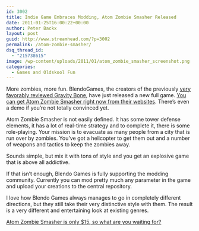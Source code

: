 ```yaml
---
id: 3002
title: Indie Game Embraces Modding, Atom Zombie Smasher Released
date: 2011-01-25T16:00:22+00:00
author: Peter Backx
layout: post
guid: http://www.streamhead.com/?p=3002
permalink: /atom-zombie-smasher/
dsq_thread_id:
  - "215738615"
image: /wp-content/uploads/2011/01/atom_zombie_smasher_screenshot.png
categories:
  - Games and Oldskool Fun
---
```

More zombies, more fun. BlendoGames, the creators of the previously <a title="We need more Gravity Bone" href="http://www.streamhead.com/gravity-bone/" target="_blank">very favorably reviewed Gravity Bone</a>, have just released a new full game. <a title="Atom Zombie Smasher" href="http://www.blendogames.com/atomzombiesmasher/" target="_blank">You can get Atom Zombie Smasher right now from their websites</a>. There&#8217;s even a demo if you&#8217;re not totally convinced yet.

<!--more-->Atom Zombie Smasher is not easily defined. It has some tower defense elements, it has a lot of real-time strategy and to complete it, there is some role-playing. Your mission is to evacuate as many people from a city that is run over by zombies. You&#8217;ve got a helicopter to get them out and a number of weapons and tactics to keep the zombies away.

Sounds simple, but mix it with tons of style and you get an explosive game that is above all addictive.

If that isn&#8217;t enough, Blendo Games is fully supporting the modding community. Currently you can mod pretty much any parameter in the game and upload your creations to the central repository.

I love how Blendo Games always manages to go in completely different directions, but they still take their very distinctive style with them. The result is a very different and entertaining look at existing genres.

<a title="Atom Zombie Smasher" href="http://www.blendogames.com/atomzombiesmasher/" target="_blank">Atom Zombie Smasher is only $15, so what are you waiting for?</a>

<!-- AddThis Advanced Settings generic via filter on the_content -->

<!-- AddThis Share Buttons generic via filter on the_content -->